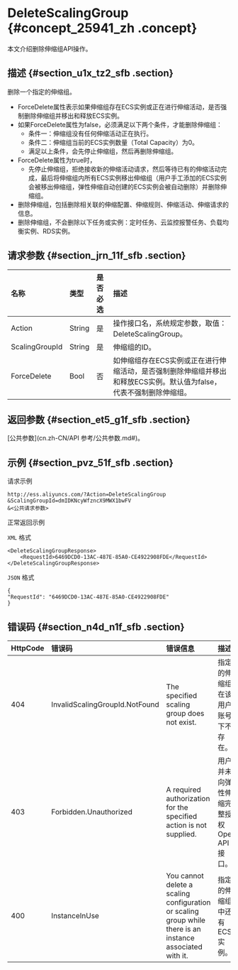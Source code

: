 # DeleteScalingGroup {#concept_25941_zh .concept}

本文介绍删除伸缩组API操作。

## 描述 {#section_u1x_tz2_sfb .section}

删除一个指定的伸缩组。

-   ForceDelete属性表示如果伸缩组存在ECS实例或正在进行伸缩活动，是否强制删除伸缩组并移出和释放ECS实例。
-   如果ForceDelete属性为false，必须满足以下两个条件，才能删除伸缩组：
    -   条件一：伸缩组没有任何伸缩活动正在执行。
    -   条件二：伸缩组当前的ECS实例数量（Total Capacity）为0。
    -   满足以上条件，会先停止伸缩组，然后再删除伸缩组。
-   ForceDelete属性为true时，
    -   先停止伸缩组，拒绝接收新的伸缩活动请求，然后等待已有的伸缩活动完成，最后将伸缩组内所有ECS实例移出伸缩组（用户手工添加的ECS实例会被移出伸缩组，弹性伸缩自动创建的ECS实例会被自动删除）并删除伸缩组。
-   删除伸缩组，包括删除相关联的伸缩配置、伸缩规则、伸缩活动、伸缩请求的信息。
-   删除伸缩组，不会删除以下任务或实例：定时任务、云监控报警任务、负载均衡实例、RDS实例。

## 请求参数 {#section_jrn_11f_sfb .section}

|名称|类型|是否必选|描述|
|:-|:-|:---|:-|
|Action|String|是|操作接口名，系统规定参数，取值：DeleteScalingGroup。|
|ScalingGroupId|String|是|伸缩组的ID。|
|ForceDelete|Bool|否|如伸缩组存在ECS实例或正在进行伸缩活动，是否强制删除伸缩组并移出和释放ECS实例。默认值为false，代表不强制删除伸缩组。|

## 返回参数 {#section_et5_g1f_sfb .section}

[公共参数](cn.zh-CN/API 参考/公共参数.md#)。

## 示例 {#section_pvz_51f_sfb .section}

请求示例

```
http://ess.aliyuncs.com/?Action=DeleteScalingGroup
&ScalingGroupId=dmIDKNcyWfzncX9MWX1bwFV
&<公共请求参数>
```

正常返回示例

`XML` 格式

```
<DeleteScalingGroupResponse>
    <RequestId>6469DCD0-13AC-487E-85A0-CE4922908FDE</RequestId>
</DeleteScalingGroupResponse>
```

`JSON` 格式

```
{
"RequestId": "6469DCD0-13AC-487E-85A0-CE4922908FDE"
}
```

## 错误码 {#section_n4d_n1f_sfb .section}

|HttpCode|错误码|错误信息|描述|
|--------|:--|:---|:-|
|404|InvalidScalingGroupId.NotFound|The specified scaling group does not exist.|指定的伸缩组在该用户账号下不存在。|
|403|Forbidden.Unauthorized|A required authorization for the specified action is not supplied.|用户并未向弹性伸缩完整授权Open API接口。|
|400|InstanceInUse|You cannot delete a scaling configuration or scaling group while there is an instance associated with it.|指定的伸缩组中还有ECS实例。|

